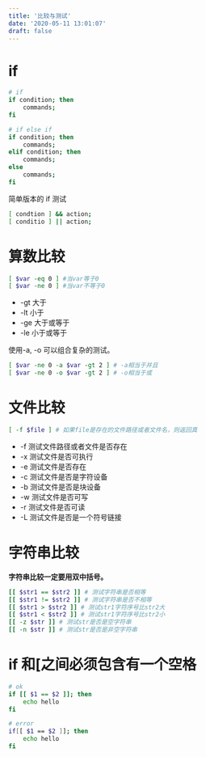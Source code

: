 ```yaml
---
title: '比较与测试'
date: '2020-05-11 13:01:07'
draft: false
---
```


# if

```bash
# if
if condition; then
	commands;
fi

# if else if
if condition; then
	commands;
elif condition; then
	commands;
else
	commands;
fi
```

简单版本的 if 测试

```bash
[ condtion ] && action;
[ conditio ] || action;
```

# 算数比较

```bash
[ $var -eq 0 ] #当var等于0
[ $var -ne 0 ] #当var不等于0
```

-   -gt 大于
-   -lt 小于
-   -ge 大于或等于
-   -le 小于或等于

使用-a, -o 可以组合复杂的测试。

```bash
[ $var -ne 0 -a $var -gt 2 ] # -a相当于并且
[ $var -ne 0 -o $var -gt 2 ] # -o相当于或
```

# 文件比较

```bash
[ -f $file ] # 如果file是存在的文件路径或者文件名，则返回真
```

-   -f 测试文件路径或者文件是否存在
-   -x 测试文件是否可执行
-   -e 测试文件是否存在
-   -c 测试文件是否是字符设备
-   -b 测试文件是否是块设备
-   -w 测试文件是否可写
-   -r 测试文件是否可读
-   -L 测试文件是否是一个符号链接

# 字符串比较

**字符串比较一定要用双中括号。**

```bash
[[ $str1 == $str2 ]] # 测试字符串是否相等
[[ $str1 != $str2 ]] # 测试字符串是否不相等
[[ $str1 > $str2 ]] # 测试str1字符序号比str2大
[[ $str1 < $str2 ]] # 测试str1字符序号比str2小
[[ -z $str ]] # 测试str是否是空字符串
[[ -n $str ]] # 测试str是否是非空字符串
```

# if 和[之间必须包含有一个空格

```bash
# ok
if [[ $1 == $2 ]]; then
	echo hello
fi

# error
if[[ $1 == $2 ]]; then
	echo hello
fi
```
